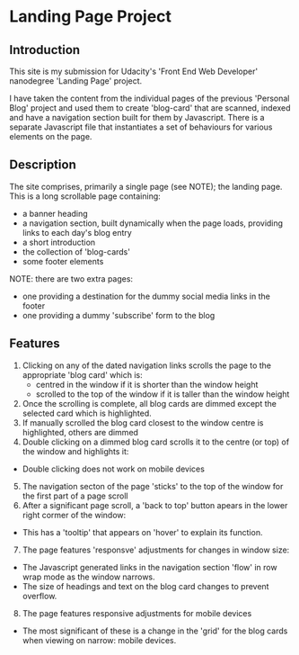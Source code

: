 # Landing Page Project

## Introduction

This site is my submission for Udacity's 'Front End Web Developer' nanodegree 'Landing Page' project.

I have taken the content from the individual pages of the previous 'Personal Blog' project and used them to create
'blog-card' that are scanned, indexed and have a navigation section built for them by Javascript. There is a
separate Javascript file that instantiates a set of behaviours for various elements on the page.


## Description

The site comprises, primarily a single page (see NOTE); the landing page. This is a long scrollable page containing:
 * a banner heading
 * a navigation section, built dynamically when the page loads, providing links to each day's blog entry
 * a short introduction
 * the collection of 'blog-cards'
 * some footer elements

 NOTE: there are two extra pages:
  * one providing a destination for the dummy social media links in the footer
  * one providing a dummy 'subscribe' form to the blog

## Features

 1. Clicking on any of the dated navigation links scrolls the page to the appropriate 'blog card' which is:
 	* centred in the window if it is shorter than the window height
 	* scrolled to the top of the window if it is taller than the window height
 2. Once the scrolling is complete, all blog cards are dimmed except the selected card which is highlighted.
 3. If manually scrolled the blog card closest to the window centre is highlighted, others are dimmed
 4. Double clicking on a dimmed blog card scrolls it to the centre (or top) of the window and highlights it:
  * Double clicking does not work on mobile devices
 5. The navigation secton of the page 'sticks' to the top of the window for the first part of a page scroll
 6. After a significant page scroll, a 'back to top' button apears in the lower right cormer of the window:
  * This has a 'tooltip' that appears on 'hover' to explain its function.
 7. The page features 'responsve' adjustments for changes in window size:
  * The Javascript generated links in the navigation section 'flow' in row wrap mode as the window narrows.
  * The size of headings and text on the blog card changes to prevent overflow.
 8. The page features responsive adjustments for mobile devices
  * The most significant of these is a change in the 'grid' for the blog cards when viewing on narrow:
     mobile devices.


